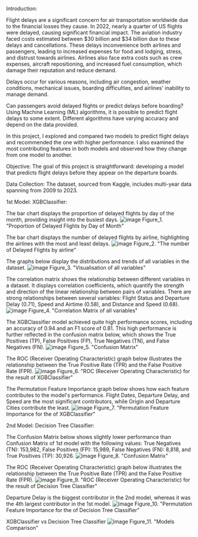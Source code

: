 Introduction:

Flight delays are a significant concern for air transportation worldwide due to the financial losses they cause. 
In 2022, nearly a quarter of US flights were delayed, causing significant financial impact. The aviation industry faced costs estimated between $30 billion and $34 billion due to these delays and cancellations. 
These delays inconvenience both airlines and passengers, leading to increased expenses for food and lodging, stress, and distrust towards airlines. 
Airlines also face extra costs such as crew expenses, aircraft repositioning, and increased fuel consumption, which damage their reputation and reduce demand.

Delays occur for various reasons, including air congestion, weather conditions, mechanical issues, boarding difficulties, and airlines' inability to manage demand.

Can passengers avoid delayed flights or predict delays before boarding? Using Machine Learning (ML) algorithms, it is possible to predict flight delays to some extent. Different algorithms have varying accuracy and depend on the data provided.

In this project, I explored and compared two models to predict flight delays and recommended the one with higher performance. I also examined the most contributing features in both models and observed how they change from one model to another.

Objective:
The goal of this project is straightforward: developing a model that predicts flight delays before they appear on the departure boards.

Data Collection:
The dataset, sourced from Kaggle, includes multi-year data spanning from 2009 to 2023.


1st Model: XGBClassifier:

The bar chart displays the proportion of delayed flights by day of the month, providing insight into the busiest days.
![image](https://github.com/SultanMammadov/Flight-Delays-Prediction/assets/126120167/4308526f-23be-4a14-a929-339d986e1605)
Figure_1. "Proportion of Delayed Flights by Day of Month"

The bar chart displays the number of delayed flights by airline, highlighting the airlines with the most and least delays.
![image](https://github.com/SultanMammadov/Flight-Delays-Prediction/assets/126120167/45daadf7-30ec-4725-8c4c-d567689cde74)
Figure_2. "The number of Delayed Flights by airline"

The graphs below display the distributions and trends of all variables in the dataset.
![image](https://github.com/SultanMammadov/Flight-Delays-Prediction/assets/126120167/7c33e5c0-c4c8-4464-a9c5-6c9a379ff4bd)
Figure_3. "Visualisation of all variables"

The correlation matrix shows the relationship between different variables in a dataset. 
It displays correlation coefficients, which quantify the strength and direction of the linear relationship between pairs of variables. 
There are strong relationships between several variables: Flight Status and Departure Delay (0.71), Speed and Airtime (0.58), and Distance and Speed (0.68).
![image](https://github.com/SultanMammadov/Flight-Delays-Prediction/assets/126120167/fec406be-6605-4714-baf4-a4cf87d44041)
Figure_4. "Correlation Matrix of all variables"

The XGBClassifier model achieved quite high performance scores, including an accuracy of 0.94 and an F1 score of 0.81. 
This high performance is further reflected in the confusion matrix below, which shows the True Positives (TP), False Positives (FP), True Negatives (TN), and False Negatives (FN).
![image](https://github.com/SultanMammadov/Flight-Delays-Prediction/assets/126120167/33ee2b78-68f4-4289-b834-c8dba14f2f44)
Figure_5. "Confusion Matrix"

The ROC (Receiver Operating Characteristic) graph below illustrates the relationship between the True Positive Rate (TPR) and the False Positive Rate (FPR).
![image](https://github.com/SultanMammadov/Flight-Delays-Prediction/assets/126120167/dd64c538-93fb-461a-8832-f3f8284db542)
Figure_6. "ROC (Receiver Operating Characteristic) for the result of XGBClassifier"

The Permutation Feature Importance graph below shows how each feature contributes to the model's performance. 
Flight Dates, Departure Delay, and Speed are the most significant contributors, while Origin and Departure Cities contribute the least.
![image](https://github.com/SultanMammadov/Flight-Delays-Prediction/assets/126120167/c3e62427-2308-4c10-9a5d-c18f4772b5db)
Figure_7. "Permutation Feature Importance for the of XGBClassifier"

2nd Model: Decision Tree Classifier:

The Confusion Matrix below shows slightly lower performance than Confusion Matrix of 1st model with the following values: True Negatives (TN): 153,982, False Positives (FP): 15,989, False Negatives (FN): 8,818, and True Positives (TP): 30,926.
![image](https://github.com/SultanMammadov/Flight-Delays-Prediction/assets/126120167/56bf2bbb-29f0-4442-8ac6-8ac56a68bdb0)
Figure_8. "Confusion Matrix"

The ROC (Receiver Operating Characteristic) graph below illustrates the relationship between the True Positive Rate (TPR) and the False Positive Rate (FPR).
![image](https://github.com/SultanMammadov/Flight-Delays-Prediction/assets/126120167/94a9bf07-1d45-47db-9fa5-b0786263ab26)
Figure_9. "ROC (Receiver Operating Characteristic) for the result of Decision Tree Classifier"

Departure Delay is the biggest contributor in the 2nd model, whereas it was the 4th largest contributor in the 1st model.
![image](https://github.com/SultanMammadov/Flight-Delays-Prediction/assets/126120167/b7e77424-449e-45ec-84b3-7fd7fb9486a4)
Figure_10. "Permutation Feature Importance for the of Decision Tree Classifier"

XGBClassifier vs Decision Tree Classifier
![image](https://github.com/SultanMammadov/Flight-Delays-Prediction/assets/126120167/47d84808-5e7a-4899-86e3-591a2ea3e58d)
Figure_11. "Models Comparison"

